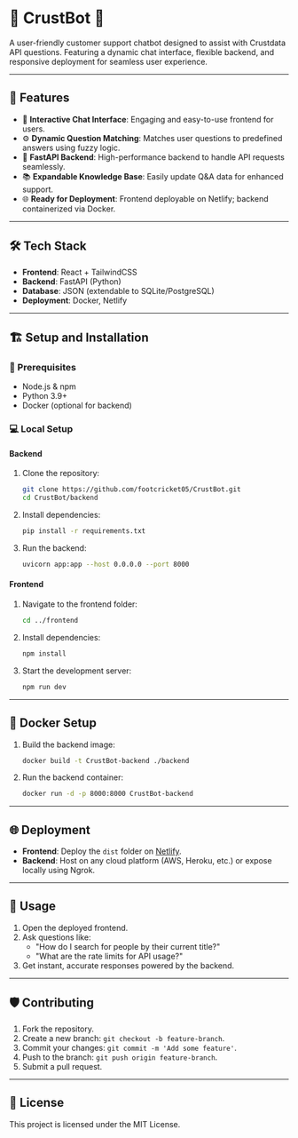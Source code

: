 # 🌟 **CrustBot** 🌟  
A user-friendly customer support chatbot designed to assist with Crustdata API questions. Featuring a dynamic chat interface, flexible backend, and responsive deployment for seamless user experience.

---

## 🚀 **Features**
- 🎨 **Interactive Chat Interface**: Engaging and easy-to-use frontend for users.  
- ⚙️ **Dynamic Question Matching**: Matches user questions to predefined answers using fuzzy logic.  
- 📡 **FastAPI Backend**: High-performance backend to handle API requests seamlessly.  
- 📚 **Expandable Knowledge Base**: Easily update Q&A data for enhanced support.  
- 🌐 **Ready for Deployment**: Frontend deployable on Netlify; backend containerized via Docker.  

---

## 🛠️ **Tech Stack**
- **Frontend**: React + TailwindCSS  
- **Backend**: FastAPI (Python)  
- **Database**: JSON (extendable to SQLite/PostgreSQL)  
- **Deployment**: Docker, Netlify  

---

## 🏗️ **Setup and Installation**

### 🔧 Prerequisites
- Node.js & npm  
- Python 3.9+  
- Docker (optional for backend)

### 💻 Local Setup

#### **Backend**
1. Clone the repository:
   ```bash
   git clone https://github.com/footcricket05/CrustBot.git
   cd CrustBot/backend
   ```
2. Install dependencies:
   ```bash
   pip install -r requirements.txt
   ```
3. Run the backend:
   ```bash
   uvicorn app:app --host 0.0.0.0 --port 8000
   ```

#### **Frontend**
1. Navigate to the frontend folder:
   ```bash
   cd ../frontend
   ```
2. Install dependencies:
   ```bash
   npm install
   ```
3. Start the development server:
   ```bash
   npm run dev
   ```

---

## 🐳 **Docker Setup**
1. Build the backend image:
   ```bash
   docker build -t CrustBot-backend ./backend
   ```
2. Run the backend container:
   ```bash
   docker run -d -p 8000:8000 CrustBot-backend
   ```

---

## 🌐 **Deployment**
- **Frontend**: Deploy the `dist` folder on [Netlify](https://www.netlify.com/).  
- **Backend**: Host on any cloud platform (AWS, Heroku, etc.) or expose locally using Ngrok.  

---

## 🤖 **Usage**
1. Open the deployed frontend.
2. Ask questions like:
   - "How do I search for people by their current title?"
   - "What are the rate limits for API usage?"
3. Get instant, accurate responses powered by the backend.

---

## 🛡️ **Contributing**
1. Fork the repository.  
2. Create a new branch: `git checkout -b feature-branch`.  
3. Commit your changes: `git commit -m 'Add some feature'`.  
4. Push to the branch: `git push origin feature-branch`.  
5. Submit a pull request.  

---

## 📄 **License**
This project is licensed under the MIT License.  
